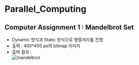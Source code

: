 # Parallel_Computing 

## Computer Assignment 1 : Mandelbrot Set
* Dynamic 방식과 Static 방식으로 병렬처리를 진행
* 출력 : 400*400 px의 bitmap 이미지
* 출력 결과 : <br>
![mandelbrot](https://github.com/BrawnyClover/Parallel_Computing/blob/master/ComputerAssignment_1/Release/output.bmp)
